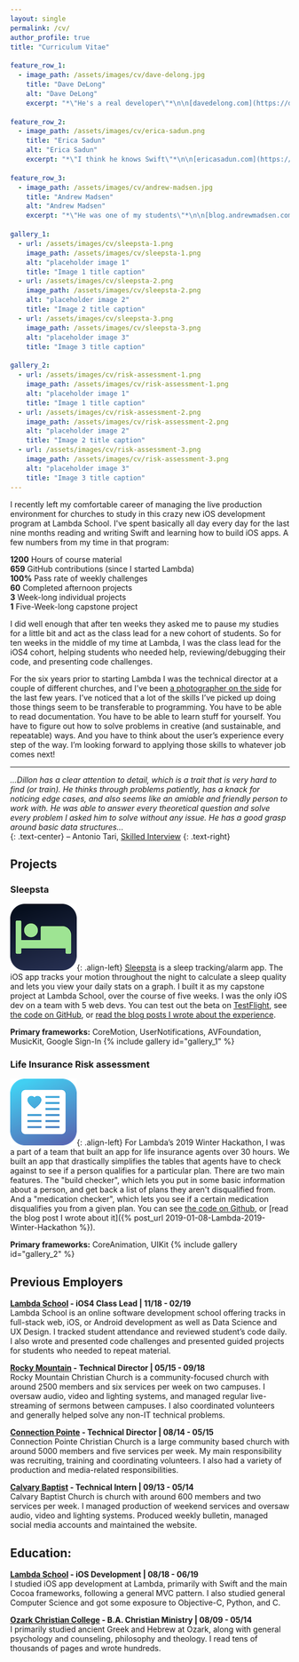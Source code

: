 ```yaml
---
layout: single
permalink: /cv/
author_profile: true
title: "Curriculum Vitae"

feature_row_1:
  - image_path: /assets/images/cv/dave-delong.jpg
    title: "Dave DeLong"
    alt: "Dave DeLong"
    excerpt: "*\"He's a real developer\"*\n\n[davedelong.com](https://davedelong.com/)"

feature_row_2:
  - image_path: /assets/images/cv/erica-sadun.png
    title: "Erica Sadun"
    alt: "Erica Sadun"
    excerpt: "*\"I think he knows Swift\"*\n\n[ericasadun.com](https://ericasadun.com/)"

feature_row_3:
  - image_path: /assets/images/cv/andrew-madsen.jpg
    title: "Andrew Madsen"
    alt: "Andrew Madsen"
    excerpt: "*\"He was one of my students\"*\n\n[blog.andrewmadsen.com](https://blog.andrewmadsen.com/)"

gallery_1:
  - url: /assets/images/cv/sleepsta-1.png
    image_path: /assets/images/cv/sleepsta-1.png
    alt: "placeholder image 1"
    title: "Image 1 title caption"
  - url: /assets/images/cv/sleepsta-2.png
    image_path: /assets/images/cv/sleepsta-2.png
    alt: "placeholder image 2"
    title: "Image 2 title caption"
  - url: /assets/images/cv/sleepsta-3.png
    image_path: /assets/images/cv/sleepsta-3.png
    alt: "placeholder image 3"
    title: "Image 3 title caption"

gallery_2:
  - url: /assets/images/cv/risk-assessment-1.png
    image_path: /assets/images/cv/risk-assessment-1.png
    alt: "placeholder image 1"
    title: "Image 1 title caption"
  - url: /assets/images/cv/risk-assessment-2.png
    image_path: /assets/images/cv/risk-assessment-2.png
    alt: "placeholder image 2"
    title: "Image 2 title caption"
  - url: /assets/images/cv/risk-assessment-3.png
    image_path: /assets/images/cv/risk-assessment-3.png
    alt: "placeholder image 3"
    title: "Image 3 title caption"
---
```


I recently left my comfortable career of managing the live production environment for churches to study in this crazy new iOS development program at Lambda School. I've spent basically all day every day for the last nine months reading and writing Swift and learning how to build iOS apps. A few numbers from my time in that program:

**1200** Hours of course material  
**659** GitHub contributions (since I started Lambda)  
**100%** Pass rate of weekly challenges  
**60** Completed afternoon projects  
**3** Week-long individual projects  
**1** Five-Week-long capstone project

I did well enough that after ten weeks they asked me to pause my studies for a little bit and act as the class lead for a new cohort of students. So for ten weeks in the middle of my time at Lambda, I was the class lead for the iOS4 cohort, helping students who needed help, reviewing/debugging their code, and presenting code challenges.

For the six years prior to starting Lambda I was the technical director at a couple of different churches, and I’ve been [a photographer on the side](http://light-and-lens.com) for the last few years. I’ve noticed that a lot of the skills I’ve picked up doing those things seem to be transferable to programming. You have to be able to read documentation. You have to be able to learn stuff for yourself. You have to figure out how to solve problems in creative (and sustainable, and repeatable)  ways. And you have to think about the user’s experience every step of the way. I’m looking forward to applying those skills to whatever job comes next!

-----
*...Dillon has a clear attention to detail, which is a trait that is very hard to find (or train). He thinks through problems patiently, has a knack for noticing edge cases, and also seems like an amiable and friendly person to work with. He was able to answer every theoretical question and solve every problem I asked him to solve without any issue. He has a good grasp around basic data structures...*  
{: .text-center}
– Antonio Tari, [Skilled Interview](https://www.skilledinc.com/report-card/2103)
{: .text-right}

## Projects
### Sleepsta
![image-left](/assets/images/cv/sleepsta-icon.png){: .align-left}
[Sleepsta](https://sleepsta.netlify.com/) is a sleep tracking/alarm app. The iOS app tracks your motion throughout the night to calculate a sleep quality and lets you view your daily stats on a graph. I built it as my capstone project at Lambda School, over the course of five weeks. I was the only iOS dev on a team with 5 web devs. You can test out the beta on [TestFlight](https://testflight.apple.com/join/miVTYutN), see [the code on GitHub](https://github.com/labs11-sleep-track/labs11-sleepTrack-iOS), or [read the blog posts I wrote about the experience](https://dillon-mce.com/tags/#labs).

**Primary frameworks:**
CoreMotion, UserNotifications, AVFoundation, MusicKit, Google Sign-In
{% include gallery id="gallery_1" %}

### Life Insurance Risk assessment
![image-left](/assets/images/cv/risk-assessment-icon.png){: .align-left}
For Lambda’s 2019 Winter Hackathon, I was a part of a team that built an app for life insurance agents over 30 hours. We built an app that drastically simplifies the tables that agents have to check against to see if a person qualifies for a particular plan. There are two main features. The "build checker", which lets you put in some basic information about a person, and get back a list of plans they aren't disqualified from. And a "medication checker", which lets you see if a certain medication disqualifies you from a given plan. You can see [the code on Github](https://github.com/dillon-mce/winter-hackathon-2019/tree/master/Risk%20Assessment), or [read the blog post I wrote about it]({% post_url 2019-01-08-Lambda-2019-Winter-Hackathon %}).

**Primary frameworks:**
CoreAnimation, UIKit
{% include gallery id="gallery_2" %}

## Previous Employers
**[Lambda School](https://lambdaschool.com/) - iOS4 Class Lead | 11/18 - 02/19**  
Lambda School is an online software development school offering tracks in full-stack web, iOS, or Android development as well as Data Science and UX Design. I tracked student attendance and reviewed student’s code daily. I also wrote and presented code challenges and presented guided projects for students who needed to repeat material.

**[Rocky Mountain](https://rocky.church/) - Technical Director | 05/15 - 09/18**  
Rocky Mountain Christian Church is a community-focused church with around 2500 members and six services per week on two campuses. I oversaw audio, video and lighting systems, and managed regular live- streaming of sermons between campuses. I also coordinated volunteers and generally helped solve any non-IT technical problems.

**[Connection Pointe](https://www.connectionpointe.org/) - Technical Director | 08/14 - 05/15**  
Connection Pointe Christian Church is a large community based church with around 5000 members and five services per week. My main responsibility was recruiting, training and coordinating volunteers. I also had a variety of production and media-related responsibilities.

**[Calvary Baptist](https://www.calvaryjomo.com/) - Technical Intern | 09/13 - 05/14**  
Calvary Baptist Church is church with around 600 members and two services per week. I managed production of weekend services and oversaw audio, video and lighting systems. Produced weekly bulletin, managed social media accounts and maintained the website.

## Education:
**[Lambda School](https://lambdaschool.com/) - iOS Development | 08/18 - 06/19**  
I studied iOS app development at Lambda, primarily with Swift and the main Cocoa frameworks, following a general MVC pattern. I also studied general Computer Science and got some exposure to Objective-C, Python, and C.

**[Ozark Christian College](https://occ.edu/) - B.A. Christian Ministry | 08/09 - 05/14**  
I primarily studied ancient Greek and Hebrew at Ozark, along with general psychology and counseling, philosophy and theology. I read tens of thousands of pages and wrote hundreds.
